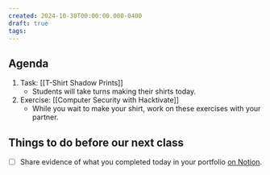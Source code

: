 ```yaml
---
created: 2024-10-30T00:00:00.000-0400
draft: true
tags:
---
```

## Agenda
1. Task: [[T-Shirt Shadow Prints]]
	- Students will take turns making their shirts today.
1. Exercise: [[Computer Security with Hacktivate]]
	- While you wait to make your shirt, work on these exercises with your partner.
## Things to do before our next class
- [ ] Share evidence of what you completed today in your portfolio [on Notion](https://notion.so).